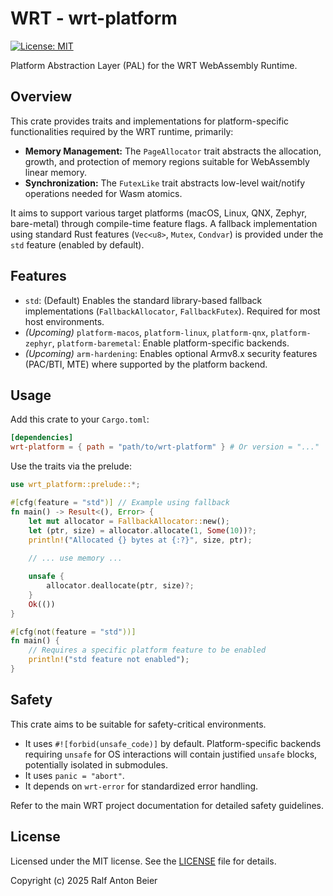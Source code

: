 # WRT - wrt-platform

[![License: MIT](https://img.shields.io/badge/License-MIT-yellow.svg)](https://opensource.org/licenses/MIT)

Platform Abstraction Layer (PAL) for the WRT WebAssembly Runtime.

## Overview

This crate provides traits and implementations for platform-specific functionalities required by the WRT runtime, primarily:

*   **Memory Management:** The `PageAllocator` trait abstracts the allocation, growth, and protection of memory regions suitable for WebAssembly linear memory.
*   **Synchronization:** The `FutexLike` trait abstracts low-level wait/notify operations needed for Wasm atomics.

It aims to support various target platforms (macOS, Linux, QNX, Zephyr, bare-metal) through compile-time feature flags. A fallback implementation using standard Rust features (`Vec<u8>`, `Mutex`, `Condvar`) is provided under the `std` feature (enabled by default).

## Features

*   `std`: (Default) Enables the standard library-based fallback implementations (`FallbackAllocator`, `FallbackFutex`). Required for most host environments.
*   _(Upcoming)_ `platform-macos`, `platform-linux`, `platform-qnx`, `platform-zephyr`, `platform-baremetal`: Enable platform-specific backends.
*   _(Upcoming)_ `arm-hardening`: Enables optional Armv8.x security features (PAC/BTI, MTE) where supported by the platform backend.

## Usage

Add this crate to your `Cargo.toml`:

```toml
[dependencies]
wrt-platform = { path = "path/to/wrt-platform" } # Or version = "..."
```

Use the traits via the prelude:

```rust
use wrt_platform::prelude::*;

#[cfg(feature = "std")] // Example using fallback
fn main() -> Result<(), Error> {
    let mut allocator = FallbackAllocator::new();
    let (ptr, size) = allocator.allocate(1, Some(10))?;
    println!("Allocated {} bytes at {:?}", size, ptr);
    
    // ... use memory ...

    unsafe {
        allocator.deallocate(ptr, size)?;
    }
    Ok(())
}

#[cfg(not(feature = "std"))]
fn main() {
    // Requires a specific platform feature to be enabled
    println!("std feature not enabled");
}
```

## Safety

This crate aims to be suitable for safety-critical environments.

*   It uses `#![forbid(unsafe_code)]` by default. Platform-specific backends requiring `unsafe` for OS interactions will contain justified `unsafe` blocks, potentially isolated in submodules.
*   It uses `panic = "abort"`.
*   It depends on `wrt-error` for standardized error handling.

Refer to the main WRT project documentation for detailed safety guidelines.

## License

Licensed under the MIT license. See the [LICENSE](LICENSE) file for details.

Copyright (c) 2025 Ralf Anton Beier 